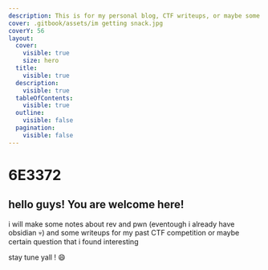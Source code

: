 ```yaml
---
description: This is for my personal blog, CTF writeups, or maybe some research
cover: .gitbook/assets/im getting snack.jpg
coverY: 56
layout:
  cover:
    visible: true
    size: hero
  title:
    visible: true
  description:
    visible: true
  tableOfContents:
    visible: true
  outline:
    visible: false
  pagination:
    visible: false
---
```


# 6E3372

## hello guys! You are welcome here!

i will make some notes about rev and pwn (eventough i already have obsidian :skull:) and some writeups for my past CTF competition or maybe certain question that i found interesting



stay tune yall ! :smile:

